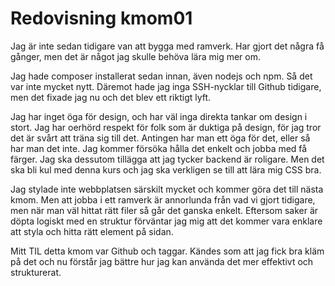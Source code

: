 ---
---
Redovisning kmom01
=========================

Jag är inte sedan tidigare van att bygga med ramverk. Har gjort det några få gånger, men det är något jag skulle behöva lära mig mer om.

Jag hade composer installerat sedan innan, även nodejs och npm. Så det var inte mycket nytt. Däremot hade jag inga SSH-nycklar till Github tidigare, men det fixade jag nu och det blev ett riktigt lyft.

Jag har inget öga för design, och har väl inga direkta tankar om design i stort. Jag har oerhörd respekt för folk som är duktiga på design, för jag tror det är svårt att träna sig till det. Antingen har man ett öga för det, eller så har man det inte. Jag kommer försöka hålla det enkelt och jobba med få färger. Jag ska dessutom tillägga att jag tycker backend är roligare. Men det ska bli kul med denna kurs och jag ska verkligen se till att lära mig CSS bra.

Jag stylade inte webbplatsen särskilt mycket och kommer göra det till nästa kmom. Men att jobba i ett ramverk är annorlunda från vad vi gjort tidigare, men när man väl hittat rätt filer så går det ganska enkelt. Eftersom saker är döpta logiskt med en struktur förväntar jag mig att det kommer vara enklare att styla och hitta rätt element på sidan.

Mitt TIL detta kmom var Github och taggar. Kändes som att jag fick bra kläm på det och nu förstår jag bättre hur jag kan använda det mer effektivt och strukturerat.
